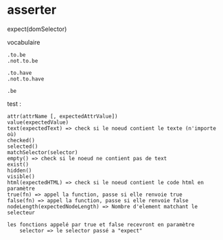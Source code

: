 asserter
========

expect(domSelector)

vocabulaire

    .to.be
    .not.to.be

    .to.have
    .not.to.have

    .be

test :

    attr(attrName [, expectedAttrValue])
    value(expectedValue)
    text(expectedText) => check si le noeud contient le texte (n'importe où)
    checked()
    selected()
    matchSelector(selector)
    empty() => check si le noeud ne contient pas de text
    exist()
    hidden()
    visible()
    html(expectedHTML) => check si le noeud contient le code html en paramètre
    true(fn) => appel la function, passe si elle renvoie true
    false(fn) => appel la function, passe si elle renvoie false
    nodeLength(expectedNodeLength) => Nombre d'element matchant le selecteur

    les fonctions appelé par true et false recevront en paramètre
        selector => le selector passé a "expect"
